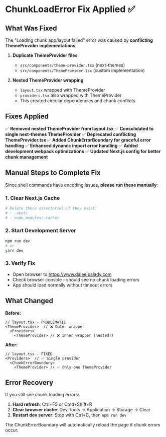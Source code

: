 # ChunkLoadError Fix Applied ✅

## What Was Fixed

The "Loading chunk app/layout failed" error was caused by **conflicting ThemeProvider implementations**:

1. **Duplicate ThemeProvider files**:
   - `src/components/theme-provider.tsx` (next-themes)
   - `src/components/ThemeProvider.tsx` (custom implementation) 

2. **Nested ThemeProvider wrapping**:
   - `layout.tsx` wrapped with ThemeProvider
   - `providers.tsx` also wrapped with ThemeProvider
   - This created circular dependencies and chunk conflicts

## Fixes Applied

✅ **Removed nested ThemeProvider from layout.tsx**
✅ **Consolidated to single next-themes ThemeProvider**
✅ **Deprecated conflicting ThemeProvider.tsx**
✅ **Added ChunkErrorBoundary for graceful error handling**
✅ **Enhanced dynamic import error handling**
✅ **Added development webpack optimizations**
✅ **Updated Next.js config for better chunk management**

## Manual Steps to Complete Fix

Since shell commands have encoding issues, **please run these manually**:

### 1. Clear Next.js Cache
```bash
# Delete these directories if they exist:
# - .next/
# - node_modules/.cache/
```

### 2. Start Development Server
```bash
npm run dev
# or
yarn dev
```

### 3. Verify Fix
- Open browser to https://www.daleelbalady.com
- Check browser console - should see no chunk loading errors
- App should load normally without timeout errors

## What Changed

**Before:**
```tsx
// layout.tsx - PROBLEMATIC
<ThemeProvider>  // ❌ Outer wrapper
  <Providers>
    <ThemeProvider> // ❌ Inner wrapper (nested!)
```

**After:**
```tsx
// layout.tsx - FIXED
<Providers>  // ✅ Single provider
  <ChunkErrorBoundary>
    <ThemeProvider> // ✅ Only one ThemeProvider
```

## Error Recovery

If you still see chunk loading errors:
1. **Hard refresh**: Ctrl+F5 or Cmd+Shift+R
2. **Clear browser cache**: Dev Tools → Application → Storage → Clear
3. **Restart dev server**: Stop with Ctrl+C, then `npm run dev`

The ChunkErrorBoundary will automatically reload the page if chunk errors occur.
